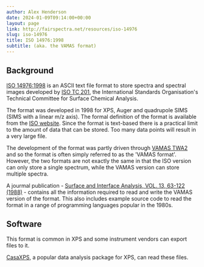 ```yaml
---
author: Alex Henderson
date: 2024-01-09T09:14:00+00:00
layout: page
link: http://fairspectra.net/resources/iso-14976
slug: iso-14976
title: ISO 14976:1998
subtitle: (aka. the VAMAS format)
---
```


## Background
[ISO 14976:1998](https://www.iso.org/standard/24269.html) is an ASCII text file format to store spectra and spectral images developed by [ISO TC 201](https://www.iso.org/committee/54618.html), the International Standards Organisation's Technical Committee for Surface Chemical Analysis. 

The format was developed in 1998 for XPS, Auger and quadrupole SIMS (SIMS with a linear m/z axis). The formal definition of the format is available from the [ISO website](https://www.iso.org/standard/24269.html). Since the format is text-based there is a practical limit to the amount of data that can be stored. Too many data points will result in a very large file. 

The development of the format was partly driven through [VAMAS TWA2](http://www.vamas.org/twa2/) and so the format is often simply referred to as the 'VAMAS format'. However, the two formats are not exactly the same in that the ISO version can only store a single spectrum, while the VAMAS version can store multiple spectra. 

A jourmal publication - [Surface and Interface Analysis, VOL. 13, 63-122 (1988)](https://doi.org/10.1002/sia.740130202) - contains all the information required to read and write the VAMAS version of the format. This also includes example source code to read the format in a range of programming languages popular in the 1980s. 


## Software
This format is common in XPS and some instrument vendors can export files to it. 

[CasaXPS](http://www.casaxps.com/), a popular data analysis package for XPS, can read these files. 

